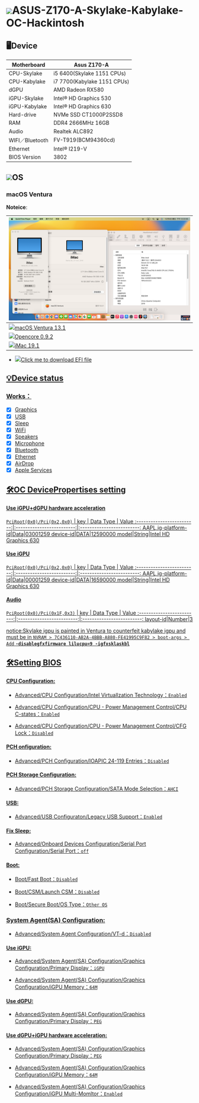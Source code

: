 # <img src=https://cdn-icons-png.flaticon.com/512/2/2235.png height="50px">ASUS-Z170-A-Skylake-Kabylake-OC-Hackintosh

## 🖥️Device

| Motherboard | Asus Z170-A |
|------------|-------------------------------|
| CPU-Skylake | i5 6400(Skylake 1151 CPUs) |
| CPU-Kabylake | i7 7700(Kabylake 1151 CPUs) |
| dGPU | AMD Radeon RX580 |
| iGPU-Skylake | Intel® HD Graphics 530 |
| iGPU-Kabylake | Intel® HD Graphics 630 |
| Hard-drive | NVMe SSD CT1000P2SSD8 |
| RAM | DDR4 2666MHz 16GB |
| Audio | Realtek ALC892 |
| WIFI／Bluetooth | FV-T919(BCM94360cd) |
| Ethernet | Intel® I219-V |
| BIOS Version | 3802 |

## <img src="https://miro.medium.com/max/1200/0*kIZGmKka4RBS9R2D.png" height="40px">OS

### macOS Ventura 

**Noteice**:  

| ![alt text](Mac.png) |
|------------|
| <a href="https://www.apple.com/tw/macos/macos-ventura-preview/"><img src="https://i.pcmag.com/imagery/reviews/04iuiyBZ61YPzdVS4GfRYKM-29.fit_scale.size_760x427.v1666629922.png" height="32px"/>macOS Ventura 13.1 |
| <a href="https://github.com/acidanthera/OpenCorePkg/releases/tag/0.9.2"><img src="https://raw.githubusercontent.com/acidanthera/OpenCorePkg/master/Docs/Logos/LogoApprox.svg" height="34px"/>Opencore 0.9.2 |
| <a href="https://dortania.github.io/OpenCore-Install-Guide/extras/smbios-support.html"><img src="https://aux.iconspalace.com/uploads/imac-icon-256.png" height="30px"/>iMac 19.1 |

- <a href="https://github.com/ParrotXray/ASUS-Z170-A-Skylake-Kabylake-OC-Hackintosh/releases/tag/v0.9.2"><img src="https://aux.iconspalace.com/uploads/downloads-folder-icon-256.png" height="32px">Click me to download EFI file


## 💡Device status
### Works：
- [x] Graphics
- [x] USB
- [x] Sleep
- [x] WiFi
- [x] Speakers
- [x] Microphone
- [x] Bluetooth
- [x] Ethernet
- [x] AirDrop
- [x] Apple Services

## 🛠️OC DevicePropertises setting
#### Use iGPU+dGPU hardware acceleration
`PciRoot(0x0)/Pci(0x2,0x0)`
| key |  Data Type  |  Value
:-------------------------:|:-------------------------:|:-------------------------:
AAPL,ig-platform-id|Data|03001259
device-id|DATA|12590000
model|String|Intel HD Graphics 630

#### Use iGPU
`PciRoot(0x0)/Pci(0x2,0x0)`
| key |  Data Type  |  Value
:-------------------------:|:-------------------------:|:-------------------------:
AAPL,ig-platform-id|Data|00001259
device-id|DATA|16590000
model|String|Intel HD Graphics 630
#### Audio
`PciRoot(0x0)/Pci(0x1F,0x3)`
| key |  Data Type  |  Value
:-------------------------:|:-------------------------:|:-------------------------:
layout-id|Number|3

notice:Skylake igpu is painted in Ventura to counterfeit kabylake igpu and must be in `NVRAM > 7C436110-AB2A-4BBB-A880-FE41995C9F82 > boot-args > Add` **`-disablegfxfirmware lilucpu=9 -igfxsklaskbl`**

## 🛠️Setting BIOS

#### CPU Configuration:

- Advanced/CPU Configuration/Intel Virtuallzation Technology：`Enabled`

- Advanced/CPU Configuration/CPU - Power Management Control/CPU C-states：`Enabled`

- Advanced/CPU Configuration/CPU - Power Management Control/CFG Lock：`Disabled`

#### PCH onfiguration:

- Advanced/PCH Configuration/IOAPIC 24-119 Entries：`Disabled`

#### PCH Storage Configuration:

- Advanced/PCH Storage Configuration/SATA Mode Selection：`AHCI`

#### USB:

- Advanced/USB Configuraton/Legacy USB Support：`Enabled`

#### Fix Sleep:

- Advanced/Onboard Devices Configuration/Serial Port Configuration/Serial Port：`off`

#### Boot:

- Boot/Fast Boot：`Disabled`

- Boot/CSM/Launch CSM：`Disabled`

- Boot/Secure Boot/OS Type：`Other OS`

### System Agent(SA) Configuration:

- Advanced/System Agent Configuration/VT-d：`Disabled`

#### Use iGPU:

- Advanced/System Agent(SA) Configuration/Graphics Configuration/Primary Display：`iGPU`

- Advanced/System Agent(SA) Configuration/Graphics Configuration/iGPU Memory：`64M`

#### Use dGPU:

- Advanced/System Agent(SA) Configuration/Graphics Configuration/Primary Display：`PEG`

#### Use dGPU+iGPU hardware acceleration:

- Advanced/System Agent(SA) Configuration/Graphics Configuration/Primary Display：`PEG`

- Advanced/System Agent(SA) Configuration/Graphics Configuration/iGPU Memory：`64M`

- Advanced/System Agent(SA) Configuration/Graphics Configuration/iGPU Multi-Momltor：`Enabled`
